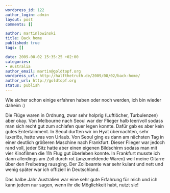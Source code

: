 ```yaml
--- 
wordpress_id: 122
author_login: admin
layout: post
comments: []

author: martinlowinski
title: Back home
published: true
tags: []

date: 2009-08-02 15:35:25 +02:00
categories: 
- Australia
author_email: martin@goldtopf.org
wordpress_url: http://halfthetruth.de/2009/08/02/back-home/
author_url: http://goldtopf.org
status: publish
---
```

Wie sicher schon einige erfahren haben oder noch werden, ich bin wieder daheim :)

Die Fl&uuml;ge waren in Ordnung, zwar sehr holprig (Luftl&ouml;cher, Turbulenzen) aber okay. Von Melbourne nach Seoul war der Flieger halb leer/voll sodass man sich recht gut zum schlafen quer legen konnte. Daf&uuml;r gab es aber kein gutes Entertainment. In Seoul durften wir im Hyat &uuml;bernachten, sehr luxeri&ouml;s, hatte was von Urlaub. Von Seoul ging es dann am n&auml;chsten Tag in einer deutlich gr&ouml;&szlig;eren Maschine nach Frankfurt. Dieser Flieger war jedoch rand voll, jeder Sitz hatte aber einen eigenen Bildschirm sodass man mit vier Kinofilmen die 11h Flug gut &uuml;berleben konnte.
In Frankfurt musste ich dann allerdings am Zoll durch rot (anzumeldende Waren) weil meine Gitarre &uuml;ber den Freibetrag rausging. Der Zollbeamte war sehr kulant und nett und wenig sp&auml;ter war ich offiziell in Deutschland.

Das halbe Jahr Australien war eine sehr gute Erfahrung f&uuml;r mich und ich kann jedem nur sagen, wenn ihr die M&ouml;glichkeit habt, nutzt sie!
